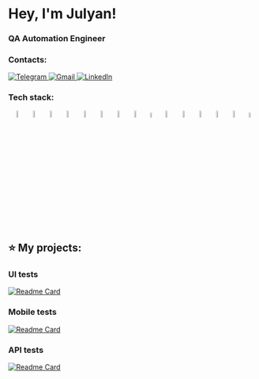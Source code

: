<h1 align="left"> Hey, I'm Julyan!</h1>
<h3 align="left"> QA Automation Engineer</h3>

### Contacts:
  <a href="https://t.me/julyanslabko">
    <img src="https://img.shields.io/badge/telegram-grey?style=for-the-badge&logo=telegram" alt="Telegram"/>
  </a>
  <a href="mailto:juljans.slabko@gmail.com">
    <img src="https://img.shields.io/badge/gmail-grey?style=for-the-badge&logo=gmail" alt="Gmail"/>
  </a>
  <a href="https://www.linkedin.com/in/julyan-slabko/">
    <img src="https://img.shields.io/badge/linkedin-grey?style=for-the-badge&logo=linkedin" alt="LinkedIn"/>
  </a>

### Tech stack:
<p align="center">
<img width="6%" title="IntelliJ IDEA" src="images/logo/Idea.svg">
<img width="6%" title="RestAssured" src="images/logo/RestAssured.png">
<img width="6%" title="Java" src="images/logo/Java.svg">
<img width="6%" title="Selenide" src="images/logo/Selenide.svg">
<img width="6%" title="Selenoid" src="images/logo/Selenoid.svg">
<img width="6%" title="Android Studio" src="images/logo/AndroidStudio.svg">
<img width="6%" title="Appium inspector" src="images/logo/AppiumInspector.png">
<img width="6%" title="Allure Report" src="images/logo/AllureReport.svg">
<img width="5%" title="Allure TestOps" src="images/logo/AllureTestOps.svg">
<img width="6%" title="Gradle" src="images/logo/Gradle.svg">
<img width="6%" title="Appium" src="images/logo/Appium.svg">
<img width="6%" title="JUnit5" src="images/logo/JUnit5.svg">
<img width="6%" title="GitHub" src="images/logo/GitHub.svg">
<img width="6%" title="Jenkins" src="images/logo/Jenkins.svg">
<img width="5%" title="Jira" src="images/logo/Jira.svg">
</p>

## ⭐ My projects:
### UI tests 
[![Readme Card](https://github-readme-stats.vercel.app/api/pin/?username=jslbk&repo=bob-test-automation)](https://github.com/jslbk/bob-test-automation)
### Mobile tests 
[![Readme Card](https://github-readme-stats.vercel.app/api/pin/?username=jslbk&repo=mobile_tests)](https://github.com/jslbk/mobile_tests)
### API tests
[![Readme Card](https://github-readme-stats.vercel.app/api/pin/?username=jslbk&repo=reqres_rest_assured)](https://github.com/jslbk/reqres_rest_assured)
